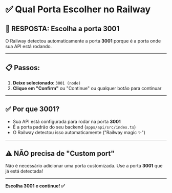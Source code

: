 # ✅ Qual Porta Escolher no Railway

## 🎯 RESPOSTA: Escolha a **porta 3001**

O Railway detectou automaticamente a porta **3001** porque é a porta onde sua API está rodando.

---

## 📋 Passos:

1. **Deixe selecionado**: `3001 (node)`
2. **Clique em "Confirm"** ou "Continue" ou qualquer botão para continuar

---

## ✅ Por que 3001?

- Sua API está configurada para rodar na porta **3001**
- É a porta padrão do seu backend (`apps/api/src/index.ts`)
- O Railway detectou isso automaticamente ("Railway magic ✨")

---

## ⚠️ NÃO precisa de "Custom port"

Não é necessário adicionar uma porta customizada. Use a porta **3001** que já está detectada!

---

**Escolha 3001 e continue! ✅**
